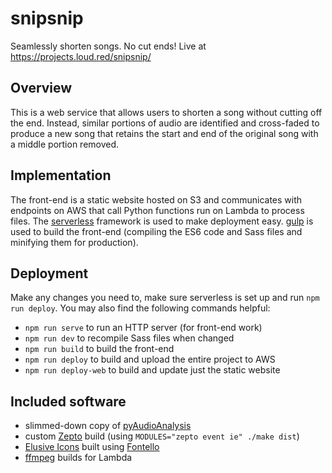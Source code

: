 # snipsnip

Seamlessly shorten songs. No cut ends! Live at https://projects.loud.red/snipsnip/

## Overview

This is a web service that allows users to shorten a song without cutting off the end. Instead, similar portions of audio are identified and cross-faded to produce a new song that retains the start and end of the original song with a middle portion removed.

## Implementation

The front-end is a static website hosted on S3 and communicates with endpoints on AWS that call Python functions run on Lambda to process files. The [serverless](https://serverless.com/) framework is used to make deployment easy. [gulp](https://gulpjs.com/) is used to build the front-end (compiling the ES6 code and Sass files and minifying them for production).

## Deployment

Make any changes you need to, make sure serverless is set up and run `npm run deploy`. You may also find the following commands helpful:

* `npm run serve` to run an HTTP server (for front-end work)
* `npm run dev` to recompile Sass files when changed
* `npm run build` to build the front-end
* `npm run deploy` to build and upload the entire project to AWS
* `npm run deploy-web` to build and update just the static website

## Included software

* slimmed-down copy of [pyAudioAnalysis](https://github.com/tyiannak/pyAudioAnalysis)
* custom [Zepto](https://zeptojs.com/) build (using `MODULES="zepto event ie" ./make dist`)
* [Elusive Icons](http://elusiveicons.com/) built using [Fontello](http://fontello.com/)
* [ffmpeg](https://www.ffmpeg.org/) builds for Lambda
